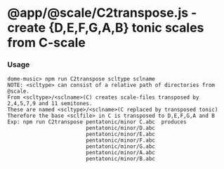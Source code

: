 # @app/@scale/C2transpose.js - create {D,E,F,G,A,B} tonic scales from C-scale

### Usage 
    dome-music> npm run C2transpose scltype sclname 
    NOTE: <scltype> can consist of a relative path of directories from @scale.
    From <scltype>/<sclname>(C) creates scale-files transposed by 2,4,5,7,9 and 11 semitones.
    These are named <scltype>/<sclname>(C replaced by transposed tonic)
    Therefore the base <sclfile> in C is transposed to D,E,F,G,A and B
    Exp: npm run C2transpose pentatonic/minor C.abc  produces
                             pentatonic/minor/D.abc
                             pentatonic/minor/E.abc
                             pentatonic/minor/F.abc
                             pentatonic/minor/G.abc
                             pentatonic/minor/A.abc
                             pentatonic/minor/B.abc


